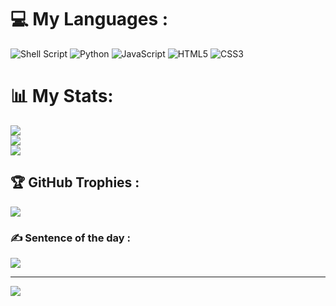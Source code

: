 
# 💻 My Languages :
![Shell Script](https://img.shields.io/badge/shell_script-%23121011.svg?style=plastic&logo=gnu-bash&logoColor=white) ![Python](https://img.shields.io/badge/python-3670A0?style=plastic&logo=python&logoColor=ffdd54) ![JavaScript](https://img.shields.io/badge/javascript-%23323330.svg?style=plastic&logo=javascript&logoColor=%23F7DF1E) ![HTML5](https://img.shields.io/badge/html5-%23E34F26.svg?style=plastic&logo=html5&logoColor=white) ![CSS3](https://img.shields.io/badge/css3-%231572B6.svg?style=plastic&logo=css3&logoColor=white)
# 📊 My Stats:
![](https://github-readme-stats.vercel.app/api?username=RaphaelDev-Off&theme=dark&hide_border=false&include_all_commits=false&count_private=false)<br/>
![](https://github-readme-streak-stats.herokuapp.com/?user=RaphaelDev-Off&theme=dark&hide_border=false)<br/>
![](https://github-readme-stats.vercel.app/api/top-langs/?username=RaphaelDev-Off&theme=dark&hide_border=false&include_all_commits=false&count_private=false&layout=compact)

## 🏆 GitHub Trophies : 
![](https://github-profile-trophy.vercel.app/?username=RaphaelDev-Off&theme=matrix&no-frame=false&no-bg=false&margin-w=4)

### ✍️ Sentence of the day : 
![](https://quotes-github-readme.vercel.app/api?type=vetical&theme=merko)

---
![](https://visitcount.itsvg.in/api?id=RaphaelDev-Off&icon=2&color=8)
